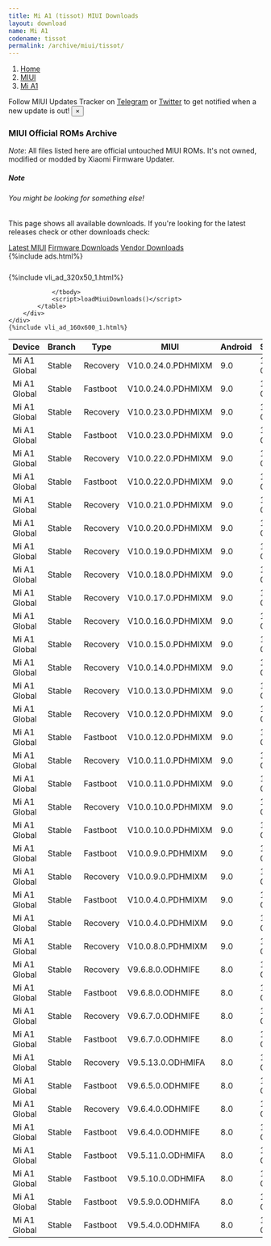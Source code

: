 ```yaml
---
title: Mi A1 (tissot) MIUI Downloads
layout: download
name: Mi A1
codename: tissot
permalink: /archive/miui/tissot/
---
```

<nav aria-label="breadcrumb">
    <ol class="breadcrumb">
        <li class="breadcrumb-item"><a href="/">Home</a></li>
        <li class="breadcrumb-item"><a href="/miui/">MIUI</a></li>
        <li class="breadcrumb-item active" aria-current="page"><a href="/miui/tissot/">Mi A1</a></li>
    </ol>
</nav>
<div class="alert alert-primary alert-dismissible fade show" role="alert">
    Follow MIUI Updates Tracker on <a href="https://t.me/MIUIUpdatesTracker" class="alert-link">Telegram</a>
     or <a href="https://twitter.com/MiFwUpdater" class="alert-link">Twitter</a> to get notified when a new update is out!
    <button type="button" class="close" data-dismiss="alert" aria-label="Close">
        <span aria-hidden="true">&times;</span>
    </button>
</div>

### MIUI Official ROMs Archive
*Note*: All files listed here are official untouched MIUI ROMs. It's not owned, modified or modded by Xiaomi Firmware Updater.
<div class="card">
  <div class="card-body">
    <h5 class="card-title">Note</h5>
    <h6 class="card-subtitle mb-2 text-muted">You might be looking for something else!</h6>
    <p class="card-text">This page shows all available downloads.
     If you're looking for the latest releases check or other downloads check:</p>
    <a href="/miui/tissot/" class="card-link">Latest MIUI</a>
    <a href="/firmware/tissot/" class="card-link">Firmware Downloads</a>
    <a href="/vendor/tissot/" class="card-link">Vendor Downloads</a>
  </div>
</div>
{%include ads.html%}
<div class="row justify-content-center">
    <div class="col-10">
        <div class="table-responsive-md" style="margin-top: 25px;">
            {%include vli_ad_320x50_1.html%}
            <table id="miui" class="display dt-responsive nowrap compact table table-striped table-hover table-sm">
                <thead class="thead-dark">
                    <tr>
                        <th data-ref="device">Device</th>
                        <th data-ref="branch">Branch</th>
                        <th data-ref="type">Type</th>
                        <th data-ref="miui">MIUI</th>
                        <th data-ref="android">Android</th>
                        <th data-ref="size">Size</th>
                        <th data-ref="size">Date</th>
                        <th data-ref="link">Link</th>
                    </tr>
                </thead>
                <tbody>
                <tr><td>Mi A1 Global</td><td>Stable</td><td>Recovery</td><td>V10.0.24.0.PDHMIXM</td><td>9.0</td><td>1.2 GB</td><td>2020-08-23</td><td><a href="/miui/tissot/stable/V10.0.24.0.PDHMIXM/">Download</a></td></tr>
<tr><td>Mi A1 Global</td><td>Stable</td><td>Fastboot</td><td>V10.0.24.0.PDHMIXM</td><td>9.0</td><td>1.7 GB</td><td>2020-08-10</td><td><a href="/miui/tissot/stable/V10.0.24.0.PDHMIXM/">Download</a></td></tr>
<tr><td>Mi A1 Global</td><td>Stable</td><td>Recovery</td><td>V10.0.23.0.PDHMIXM</td><td>9.0</td><td>1.2 GB</td><td>2020-07-15</td><td><a href="/miui/tissot/stable/V10.0.23.0.PDHMIXM/">Download</a></td></tr>
<tr><td>Mi A1 Global</td><td>Stable</td><td>Fastboot</td><td>V10.0.23.0.PDHMIXM</td><td>9.0</td><td>1.7 GB</td><td>2020-07-07</td><td><a href="/miui/tissot/stable/V10.0.23.0.PDHMIXM/">Download</a></td></tr>
<tr><td>Mi A1 Global</td><td>Stable</td><td>Recovery</td><td>V10.0.22.0.PDHMIXM</td><td>9.0</td><td>1.2 GB</td><td>2020-06-26</td><td><a href="/miui/tissot/stable/V10.0.22.0.PDHMIXM/">Download</a></td></tr>
<tr><td>Mi A1 Global</td><td>Stable</td><td>Fastboot</td><td>V10.0.22.0.PDHMIXM</td><td>9.0</td><td>1.7 GB</td><td>2020-06-15</td><td><a href="/miui/tissot/stable/V10.0.22.0.PDHMIXM/">Download</a></td></tr>
<tr><td>Mi A1 Global</td><td>Stable</td><td>Recovery</td><td>V10.0.21.0.PDHMIXM</td><td>9.0</td><td>1.2 GB</td><td>2020-05-19</td><td><a href="/miui/tissot/stable/V10.0.21.0.PDHMIXM/">Download</a></td></tr>
<tr><td>Mi A1 Global</td><td>Stable</td><td>Recovery</td><td>V10.0.20.0.PDHMIXM</td><td>9.0</td><td>1.2 GB</td><td>2020-04-20</td><td><a href="/miui/tissot/stable/V10.0.20.0.PDHMIXM/">Download</a></td></tr>
<tr><td>Mi A1 Global</td><td>Stable</td><td>Recovery</td><td>V10.0.19.0.PDHMIXM</td><td>9.0</td><td>1.2 GB</td><td>2020-03-17</td><td><a href="/miui/tissot/stable/V10.0.19.0.PDHMIXM/">Download</a></td></tr>
<tr><td>Mi A1 Global</td><td>Stable</td><td>Recovery</td><td>V10.0.18.0.PDHMIXM</td><td>9.0</td><td>1.2 GB</td><td>2020-02-27</td><td><a href="/miui/tissot/stable/V10.0.18.0.PDHMIXM/">Download</a></td></tr>
<tr><td>Mi A1 Global</td><td>Stable</td><td>Recovery</td><td>V10.0.17.0.PDHMIXM</td><td>9.0</td><td>1.2 GB</td><td>2020-01-19</td><td><a href="/miui/tissot/stable/V10.0.17.0.PDHMIXM/">Download</a></td></tr>
<tr><td>Mi A1 Global</td><td>Stable</td><td>Recovery</td><td>V10.0.16.0.PDHMIXM</td><td>9.0</td><td>1.1 GB</td><td>2019-12-13</td><td><a href="/miui/tissot/stable/V10.0.16.0.PDHMIXM/">Download</a></td></tr>
<tr><td>Mi A1 Global</td><td>Stable</td><td>Recovery</td><td>V10.0.15.0.PDHMIXM</td><td>9.0</td><td>1.2 GB</td><td>2019-11-13</td><td><a href="/miui/tissot/stable/V10.0.15.0.PDHMIXM/">Download</a></td></tr>
<tr><td>Mi A1 Global</td><td>Stable</td><td>Recovery</td><td>V10.0.14.0.PDHMIXM</td><td>9.0</td><td>1.2 GB</td><td>2019-10-18</td><td><a href="/miui/tissot/stable/V10.0.14.0.PDHMIXM/">Download</a></td></tr>
<tr><td>Mi A1 Global</td><td>Stable</td><td>Recovery</td><td>V10.0.13.0.PDHMIXM</td><td>9.0</td><td>1.2 GB</td><td>2019-10-15</td><td><a href="/miui/tissot/stable/V10.0.13.0.PDHMIXM/">Download</a></td></tr>
<tr><td>Mi A1 Global</td><td>Stable</td><td>Recovery</td><td>V10.0.12.0.PDHMIXM</td><td>9.0</td><td>1.2 GB</td><td>2019-08-16</td><td><a href="/miui/tissot/stable/V10.0.12.0.PDHMIXM/">Download</a></td></tr>
<tr><td>Mi A1 Global</td><td>Stable</td><td>Fastboot</td><td>V10.0.12.0.PDHMIXM</td><td>9.0</td><td>1.7 GB</td><td>2019-08-12</td><td><a href="/miui/tissot/stable/V10.0.12.0.PDHMIXM/">Download</a></td></tr>
<tr><td>Mi A1 Global</td><td>Stable</td><td>Recovery</td><td>V10.0.11.0.PDHMIXM</td><td>9.0</td><td>1.2 GB</td><td>2019-07-17</td><td><a href="/miui/tissot/stable/V10.0.11.0.PDHMIXM/">Download</a></td></tr>
<tr><td>Mi A1 Global</td><td>Stable</td><td>Fastboot</td><td>V10.0.11.0.PDHMIXM</td><td>9.0</td><td>1.7 GB</td><td>2019-07-11</td><td><a href="/miui/tissot/stable/V10.0.11.0.PDHMIXM/">Download</a></td></tr>
<tr><td>Mi A1 Global</td><td>Stable</td><td>Recovery</td><td>V10.0.10.0.PDHMIXM</td><td>9.0</td><td>1.2 GB</td><td>2019-06-18</td><td><a href="/miui/tissot/stable/V10.0.10.0.PDHMIXM/">Download</a></td></tr>
<tr><td>Mi A1 Global</td><td>Stable</td><td>Fastboot</td><td>V10.0.10.0.PDHMIXM</td><td>9.0</td><td>1.7 GB</td><td>2019-06-13</td><td><a href="/miui/tissot/stable/V10.0.10.0.PDHMIXM/">Download</a></td></tr>
<tr><td>Mi A1 Global</td><td>Stable</td><td>Fastboot</td><td>V10.0.9.0.PDHMIXM</td><td>9.0</td><td>1.7 GB</td><td>2019-05-31</td><td><a href="/miui/tissot/stable/V10.0.9.0.PDHMIXM/">Download</a></td></tr>
<tr><td>Mi A1 Global</td><td>Stable</td><td>Recovery</td><td>V10.0.9.0.PDHMIXM</td><td>9.0</td><td>1.2 GB</td><td>2019-05-20</td><td><a href="/miui/tissot/stable/V10.0.9.0.PDHMIXM/">Download</a></td></tr>
<tr><td>Mi A1 Global</td><td>Stable</td><td>Fastboot</td><td>V10.0.4.0.PDHMIXM</td><td>9.0</td><td>1.6 GB</td><td>2019-05-04</td><td><a href="/miui/tissot/stable/V10.0.4.0.PDHMIXM/">Download</a></td></tr>
<tr><td>Mi A1 Global</td><td>Stable</td><td>Recovery</td><td>V10.0.4.0.PDHMIXM</td><td>9.0</td><td>1.1 GB</td><td>2019-01-09</td><td><a href="/miui/tissot/stable/V10.0.4.0.PDHMIXM/">Download</a></td></tr>
<tr><td>Mi A1 Global</td><td>Stable</td><td>Recovery</td><td>V10.0.8.0.PDHMIXM</td><td>9.0</td><td>1.2 GB</td><td>2019-04-26</td><td><a href="/miui/tissot/stable/V10.0.8.0.PDHMIXM/">Download</a></td></tr>
<tr><td>Mi A1 Global</td><td>Stable</td><td>Recovery</td><td>V9.6.8.0.ODHMIFE</td><td>8.0</td><td>1.1 GB</td><td>2018-11-08</td><td><a href="/miui/tissot/stable/V9.6.8.0.ODHMIFE/">Download</a></td></tr>
<tr><td>Mi A1 Global</td><td>Stable</td><td>Fastboot</td><td>V9.6.8.0.ODHMIFE</td><td>8.0</td><td>1.7 GB</td><td>2018-10-31</td><td><a href="/miui/tissot/stable/V9.6.8.0.ODHMIFE/">Download</a></td></tr>
<tr><td>Mi A1 Global</td><td>Stable</td><td>Recovery</td><td>V9.6.7.0.ODHMIFE</td><td>8.0</td><td>1.1 GB</td><td>2018-10-31</td><td><a href="/miui/tissot/stable/V9.6.7.0.ODHMIFE/">Download</a></td></tr>
<tr><td>Mi A1 Global</td><td>Stable</td><td>Fastboot</td><td>V9.6.7.0.ODHMIFE</td><td>8.0</td><td>1.7 GB</td><td>2018-10-15</td><td><a href="/miui/tissot/stable/V9.6.7.0.ODHMIFE/">Download</a></td></tr>
<tr><td>Mi A1 Global</td><td>Stable</td><td>Recovery</td><td>V9.5.13.0.ODHMIFA</td><td>8.0</td><td>1.2 GB</td><td>2018-09-04</td><td><a href="/miui/tissot/stable/V9.5.13.0.ODHMIFA/">Download</a></td></tr>
<tr><td>Mi A1 Global</td><td>Stable</td><td>Fastboot</td><td>V9.6.5.0.ODHMIFE</td><td>8.0</td><td>1.5 GB</td><td>2018-08-14</td><td><a href="/miui/tissot/stable/V9.6.5.0.ODHMIFE/">Download</a></td></tr>
<tr><td>Mi A1 Global</td><td>Stable</td><td>Recovery</td><td>V9.6.4.0.ODHMIFE</td><td>8.0</td><td>1.2 GB</td><td>2018-07-31</td><td><a href="/miui/tissot/stable/V9.6.4.0.ODHMIFE/">Download</a></td></tr>
<tr><td>Mi A1 Global</td><td>Stable</td><td>Fastboot</td><td>V9.6.4.0.ODHMIFE</td><td>8.0</td><td>1.6 GB</td><td>2018-07-12</td><td><a href="/miui/tissot/stable/V9.6.4.0.ODHMIFE/">Download</a></td></tr>
<tr><td>Mi A1 Global</td><td>Stable</td><td>Fastboot</td><td>V9.5.11.0.ODHMIFA</td><td>8.0</td><td>1.5 GB</td><td>2018-05-04</td><td><a href="/miui/tissot/stable/V9.5.11.0.ODHMIFA/">Download</a></td></tr>
<tr><td>Mi A1 Global</td><td>Stable</td><td>Fastboot</td><td>V9.5.10.0.ODHMIFA</td><td>8.0</td><td>1.5 GB</td><td>2018-04-05</td><td><a href="/miui/tissot/stable/V9.5.10.0.ODHMIFA/">Download</a></td></tr>
<tr><td>Mi A1 Global</td><td>Stable</td><td>Fastboot</td><td>V9.5.9.0.ODHMIFA</td><td>8.0</td><td>1.5 GB</td><td>2018-03-16</td><td><a href="/miui/tissot/stable/V9.5.9.0.ODHMIFA/">Download</a></td></tr>
<tr><td>Mi A1 Global</td><td>Stable</td><td>Fastboot</td><td>V9.5.4.0.ODHMIFA</td><td>8.0</td><td>1.5 GB</td><td>2018-02-26</td><td><a href="/miui/tissot/stable/V9.5.4.0.ODHMIFA/">Download</a></td></tr>

                </tbody>
                <script>loadMiuiDownloads()</script>
            </table>
        </div>
    </div>
    {%include vli_ad_160x600_1.html%}
</div>
